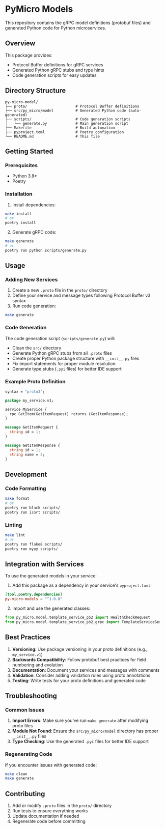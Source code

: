# PyMicro Models

This repository contains the gRPC model definitions (protobuf files) and generated Python code for Python microservices.

## Overview

This package provides:
- Protocol Buffer definitions for gRPC services
- Generated Python gRPC stubs and type hints
- Code generation scripts for easy updates

## Directory Structure

```
py-micro-model/
├── proto/                      # Protocol Buffer definitions
├── src/py_micro/model          # Generated Python code (auto-generated)
├── scripts/                    # Code generation scripts
│   └── generate.py             # Main generation script
├── Makefile                    # Build automation
├── pyproject.toml              # Poetry configuration
└── README.md                   # This file
```

## Getting Started

### Prerequisites

- Python 3.8+
- Poetry

### Installation

1. Install dependencies:
```bash
make install
# or
poetry install
```

2. Generate gRPC code:
```bash
make generate
# or
poetry run python scripts/generate.py
```

## Usage

### Adding New Services

1. Create a new `.proto` file in the `proto/` directory
2. Define your service and message types following Protocol Buffer v3 syntax
3. Run code generation:
```bash
make generate
```

### Code Generation

The code generation script (`scripts/generate.py`) will:
- Clean the `src/` directory
- Generate Python gRPC stubs from all `.proto` files
- Create proper Python package structure with `__init__.py` files
- Fix import statements for proper module resolution
- Generate type stubs (`.pyi` files) for better IDE support

### Example Proto Definition

```protobuf
syntax = "proto3";

package my_service.v1;

service MyService {
  rpc GetItem(GetItemRequest) returns (GetItemResponse);
}

message GetItemRequest {
  string id = 1;
}

message GetItemResponse {
  string id = 1;
  string name = 2;
}
```

## Development

### Code Formatting

```bash
make format
# or
poetry run black scripts/
poetry run isort scripts/
```

### Linting

```bash
make lint
# or
poetry run flake8 scripts/
poetry run mypy scripts/
```

## Integration with Services

To use the generated models in your service:

1. Add this package as a dependency in your service's `pyproject.toml`:
```toml
[tool.poetry.dependencies]
py-micro-models = "^1.0.0"
```

2. Import and use the generated classes:
```python
from py_micro.model.template_service_pb2 import HealthCheckRequest
from py_micro.model.template_service_pb2_grpc import TemplateServiceServicer
```

## Best Practices

1. **Versioning**: Use package versioning in your proto definitions (e.g., `my_service.v1`)
2. **Backwards Compatibility**: Follow protobuf best practices for field numbering and evolution
3. **Documentation**: Document your services and messages with comments
4. **Validation**: Consider adding validation rules using proto annotations
5. **Testing**: Write tests for your proto definitions and generated code

## Troubleshooting

### Common Issues

1. **Import Errors**: Make sure you've run `make generate` after modifying proto files
2. **Module Not Found**: Ensure the `src/py_micro/model` directory has proper `__init__.py` files
3. **Type Checking**: Use the generated `.pyi` files for better IDE support

### Regenerating Code

If you encounter issues with generated code:

```bash
make clean
make generate
```

## Contributing

1. Add or modify `.proto` files in the `proto/` directory
2. Run tests to ensure everything works
3. Update documentation if needed
4. Regenerate code before committing

